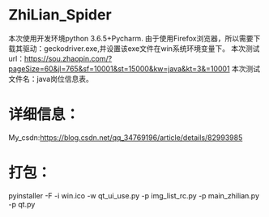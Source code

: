 # ZhiLian_Spider
本次使用开发环境python 3.6.5+Pycharm.
由于使用Firefox浏览器，所以需要下载其驱动：geckodriver.exe,并设置该exe文件在win系统环境变量下。
本次测试url：https://sou.zhaopin.com/?pageSize=60&jl=765&sf=10001&st=15000&kw=java&kt=3&=10001 
本次测试文件名：java岗位信息表。
# 详细信息：
My_csdn:https://blog.csdn.net/qq_34769196/article/details/82993985 
# 打包：
pyinstaller -F -i win.ico -w qt_ui_use.py -p img_list_rc.py -p main_zhilian.py -p qt.py
